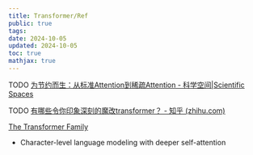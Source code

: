 ```yaml
---
title: Transformer/Ref
public: true
tags:
date: 2024-10-05
updated: 2024-10-05
toc: true
mathjax: true
---
```


TODO [为节约而生：从标准Attention到稀疏Attention - 科学空间|Scientific Spaces](https://spaces.ac.cn/archives/6853)

TODO [有哪些令你印象深刻的魔改transformer？ - 知乎 (zhihu.com)](https://www.zhihu.com/question/349958732)

[The Transformer Family](https://lilianweng.github.io/lil-log/2020/04/07/the-transformer-family.html)

  + Character-level language modeling with deeper self-attention


